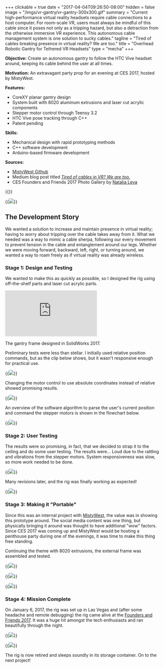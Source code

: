 +++
clickable = true
date    = "2017-04-04T09:26:50-08:00"
hidden  = false
image   = "/imgs/vr-gantry/vr-gantry-300x300.gif"
summary = "Current high-performance virtual reality headsets require cable connections to a host computer. For room-scale VR, users must always be mindful of this cable since it poses not only as a tripping hazard, but also a detraction from the otherwise immersive VR experience. This autonomous cable management system is one solution to sucky cables."
tagline = "Tired of cables breaking presence in virtual reality? We are too."
title   = "Overhead Robotic Gantry for Tethered VR Headsets"
type    = "mecha"
+++

__Objective:__ Create an autonomous gantry to follow the HTC Vive headset around, keeping its cable behind the user at all times.

__Motivation:__ An extravagant party prop for an evening at CES 2017, hosted by MistyWest.

__Features:__

+ CoreXY planar gantry design
+ System built with 8020 aluminum extrusions and laser cut acrylic components 
+ Stepper motor control through Teensy 3.2
+ HTC Vive pose tracking through C++
+ Patent pending

__Skills:__

+ Mechanical design with rapid prototyping methods
+ C++ software development
+ Arduino-based firmware development

__Sources:__

+ [MistyWest Github](https://github.com/MistyWestAdmin)
+ Medium blog post titled [_Tired of cables in VR? We are too._](https://medium.com/@mistywest/tired-of-cables-in-virtual-reality-we-are-too-efeab5606bf0)
+ CES Founders and Friends 2017 Photo Gallery by [Natalia Leva](https://natalialeva.shootproof.com/gallery/3918977/home)

{{<vid caption="Demo video of the gantry in action." src="https://www.youtube.com/embed/zULBxDJVaHs" >}}

{{<img caption="The gantry being used at a penthouse party hosted by MistyWest during CES 2017. (Photo by Natalia Leva)"
src="/imgs/vr-gantry/DSC1764.jpg" >}}

## The Development Story

We wanted a solution to increase and maintain presence in virtual reality; having to worry about tripping over the cable takes away from it. What we needed was a way to mimic a cable sherpa, following our every movement to prevent tension in the cable and entanglement around our legs. Whether we were moving forward, backward, left, right, or turning around, we wanted a way to roam freely as if virtual reality was already wireless.

### Stage 1: Design and Testing 

We wanted to make this as quickly as possible, so I designed the rig using off-the-shelf parts and laser cut acrylic parts.

<div class="embed-responsive embed-responsive-16by9"><iframe src="https://sketchfab.com/models/3be6275ae3c048098c2c777d7817ff26/embed?autostart=0&amp;preload=1" frameborder="0" allowvr allowfullscreen mozallowfullscreen="true" webkitallowfullscreen="true" onmousewheel=""></iframe>
</div>
<p class="caption">The gantry frame designed in SolidWorks 2017.</p>

Preliminary tests were less than stellar. I initially used relative position commands, but as the clip below shows, but it wasn't responsive enough for practical use.

{{<img caption="Initial testing of the tracking using relative position commands, almost as if it has a mind of its own."
src="/imgs/vr-gantry/giphy_0.gif" >}}

Changing the motor control to use absolute coordinates instead of relative showed promising results.

{{<img caption="Revised tracking using absolute position commands for significantly improved precision."
src="/imgs/vr-gantry/giphy_1.gif" >}}

An overview of the software algorithm to parse the user's current position and command the stepper motors is shown in the flowchart below.

{{<img caption="Flowchart of the software algorithm."
src="/imgs/vr-gantry/SoftwareFlowchart.png" >}}

### Stage 2: User Testing

The results were so promising, in fact, that we decided to strap it to the ceiling and do some user testing. The results were... Loud due to the rattling and vibrations from the stepper motors. System responsiveness was slow, so more work needed to be done.

{{<img caption="First user test with the gantry attached to the lab ceiling (rotation tracking not yet implemented)."
src="/imgs/vr-gantry/giphy_2.gif" >}}

Many revisions later, and the rig was finally working as expected!

{{<img caption="After many hardware, software, and firmware tweaks, the gantry finally became usable."
src="/imgs/vr-gantry/giphy_3.gif" >}}

<!--{{<img caption="Achievement unlocked: Freedom of movement with wired VR."
src="/imgs/vr-gantry/vr-gantry.gif" >}}-->

### Stage 3: Making it "Portable"

Since this was an internal project with [MistyWest](https://mistywest.com/), the value was in showing this prototype around. The social media content was one thing, but physically bringing it around was thought to have additional "wow" factors. Since CES 2017 was coming up and MistyWest would be hosting a penthouse party during one of the evenings, it was time to make this thing free standing. 

Continuing the theme with 8020 extrusions, the external frame was assembled and tested.

{{<img caption="Construction of the free standing frame in preparation for bringing the rig to CES."
src="/imgs/vr-gantry/IMG_20161212_141058.jpg" >}}

{{<img caption="Testing the free standing setup to gain confidence in its sturdiness."
src="/imgs/vr-gantry/IMG_20161216_161302.jpg" >}}

{{<img caption="Yes, it is in fact portable!"
src="/imgs/vr-gantry/IMG_20161222_114418.jpg" >}}

### Stage 4: Mission Complete

On January 6, 2017, the rig was set up in Las Vegas and (after some headache and remote debugging) the rig came alive at the [Founders and Friends 2017](https://mistywest.com/founders-friends-2017/). It was a huge hit amongst the tech enthusiasts and ran beautifully through the night.

{{<img caption="People showing interest in the high-tech marriage between robotics and virtual reality. (Photo by Natalia Leva)"
src="/imgs/vr-gantry/DSC1873.jpg" >}}

{{<img caption="Founders and Friends 2017. (Photo by Natalia Leva)"
src="/imgs/vr-gantry/DSC1658.jpg" >}}

The rig is now retired and sleeps soundly in its storage container. On to the next project!